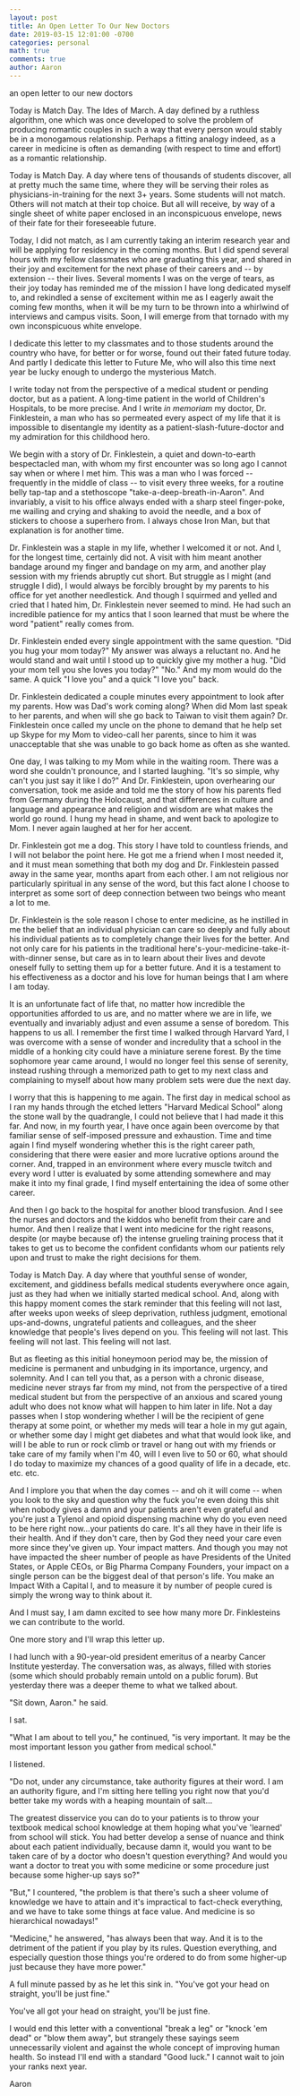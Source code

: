 ```yaml
---
layout: post
title: An Open Letter To Our New Doctors
date: 2019-03-15 12:01:00 -0700
categories: personal 
math: true
comments: true
author: Aaron
---
```


an open letter to our new doctors


Today is Match Day. The Ides of March. A day defined by a ruthless algorithm, one which was once developed to solve the problem of producing romantic couples in such a way that every person would stably be in a monogamous relationship. Perhaps a fitting analogy indeed, as a career in medicine is often as demanding (with respect to time and effort) as a romantic relationship.  

Today is Match Day. A day where tens of thousands of students discover, all at pretty much the same time, where they will be serving their roles as physicians-in-training for the next 3+ years. Some students will not match. Others will not match at their top choice. But all will receive, by way of a single sheet of white paper enclosed in an inconspicuous envelope, news of their fate for their foreseeable future.  

Today, I did not match, as I am currently taking an interim research year and will be applying for residency in the coming months. But I did spend several hours with my fellow classmates who are graduating this year, and shared in their joy and excitement for the next phase of their careers and -- by extension -- their lives. Several moments I was on the verge of tears, as their joy today has reminded me of the mission I have long dedicated myself to, and rekindled a sense of excitement within me as I eagerly await the coming few months, when it will be my turn to be thrown into a whirlwind of interviews and campus visits. Soon, I will emerge from that tornado with my own inconspicuous white envelope.  

I dedicate this letter to my classmates and to those students around the country who have, for better or for worse, found out their fated future today. And partly I dedicate this letter to Future Me, who will also this time next year be lucky enough to undergo the mysterious Match.  

I write today not from the perspective of a medical student or pending doctor, but as a patient. A long-time patient in the world of Children's Hospitals, to be more precise. And I write *in memoriam* my doctor, Dr. Finklestein, a man who has so permeated every aspect of my life that it is impossible to disentangle my identity as a patient-slash-future-doctor and my admiration for this childhood hero.  

We begin with a story of Dr. Finklestein, a quiet and down-to-earth bespectacled man, with whom my first encounter was so long ago I cannot say when or where I met him. This was a man who I was forced -- frequently in the middle of class -- to visit every three weeks, for a routine belly tap-tap and a stethoscope "take-a-deep-breath-in-Aaron". And invariably, a visit to his office always ended with a sharp steel finger-poke, me wailing and crying and shaking to avoid the needle, and a box of stickers to choose a superhero from. I always chose Iron Man, but that explanation is for another time.  

Dr. Finklestein was a staple in my life, whether I welcomed it or not. And I, for the longest time, certainly did not. A visit with him meant another bandage around my finger and bandage on my arm, and another play session with my friends abruptly cut short. But struggle as I might (and struggle I did), I would always be forcibly brought by my parents to his office for yet another needlestick. And though I squirmed and yelled and cried that I hated him, Dr. Finklestein never seemed to mind. He had such an incredible patience for my antics that I soon learned that must be where the word "patient" really comes from.  

Dr. Finklestein ended every single appointment with the same question. "Did you hug your mom today?" My answer was always a reluctant no. And he would stand and wait until I stood up to quickly give my mother a hug. "Did your mom tell you she loves you today?" "No." And my mom would do the same. A quick "I love you" and a quick "I love you" back.  

Dr. Finklestein dedicated a couple minutes every appointment to look after my parents. How was Dad's work coming along? When did Mom last speak to her parents, and when will she go back to Taiwan to visit them again? Dr. Finklestein once called my uncle on the phone to demand that he help set up Skype for my Mom to video-call her parents, since to him it was unacceptable that she was unable to go back home as often as she wanted.  

One day, I was talking to my Mom while in the waiting room. There was a word she couldn't pronounce, and I started laughing. "It's so simple, why can't you just say it like I do?" And Dr. Finklestein, upon overhearing our conversation, took me aside and told me the story of how his parents fled from Germany during the Holocaust, and that differences in culture and language and appearance and religion and wisdom are what makes the world go round. I hung my head in shame, and went back to apologize to Mom. I never again laughed at her for her accent.  

Dr. Finklestein got me a dog. This story I have told to countless friends, and I will not belabor the point here. He got me a friend when I most needed it, and it must mean something that both my dog and Dr. Finklestein passed away in the same year, months apart from each other. I am not religious nor particularly spiritual in any sense of the word, but this fact alone I choose to interpret as some sort of deep connection between two beings who meant a lot to me.  

Dr. Finklestein is the sole reason I chose to enter medicine, as he instilled in me the belief that an individual physician can care so deeply and fully about his individual patients as to completely change their lives for the better. And not only care for his patients in the traditional here's-your-medicine-take-it-with-dinner sense, but care as in to learn about their lives and devote oneself fully to setting them up for a better future. And it is a testament to his effectiveness as a doctor and his love for human beings that I am where I am today.  

It is an unfortunate fact of life that, no matter how incredible the opportunities afforded to us are, and no matter where we are in life, we eventually and invariably adjust and even assume a sense of boredom. This happens to us all. I remember the first time I walked through Harvard Yard, I was overcome with a sense of wonder and incredulity that a school in the middle of a honking city could have a miniature serene forest. By the time sophomore year came around, I would no longer feel this sense of serenity, instead rushing through a memorized path to get to my next class and complaining to myself about how many problem sets were due the next day.  

I worry that this is happening to me again. The first day in medical school as I ran my hands through the etched letters "Harvard Medical School" along the stone wall by the quadrangle, I could not believe that I had made it this far. And now, in my fourth year, I have once again been overcome by that familiar sense of self-imposed pressure and exhaustion. Time and time again I find myself wondering whether this is the right career path, considering that there were easier and more lucrative options around the corner. And, trapped in an environment where every muscle twitch and every word I utter is evaluated by some attending somewhere and may make it into my final grade, I find myself entertaining the idea of some other career.  

And then I go back to the hospital for another blood transfusion. And I see the nurses and doctors and the kiddos who benefit from their care and humor. And then I realize that I went into medicine for the right reasons, despite (or maybe because of) the intense grueling training process that it takes to get us to become the confident confidants whom our patients rely upon and trust to make the right decisions for them.  

Today is Match Day. A day where that youthful sense of wonder, excitement, and giddiness befalls medical students everywhere once again, just as they had when we initially started medical school. And, along with this happy moment comes the stark reminder that this feeling will not last, after weeks upon weeks of sleep deprivation, ruthless judgment, emotional ups-and-downs, ungrateful patients and colleagues, and the sheer knowledge that people's lives depend on you. This feeling will not last. This feeling will not last. This feeling will not last.  

But as fleeting as this initial honeymoon period may be, the mission of medicine is permanent and unbudging in its importance, urgency, and solemnity. And I can tell you that, as a person with a chronic disease, medicine never strays far from my mind, not from the perspective of a tired medical student but from the perspective of an anxious and scared young adult who does not know what will happen to him later in life. Not a day passes when I stop wondering whether I will be the recipient of gene therapy at some point, or whether my meds will tear a hole in my gut again, or whether some day I might get diabetes and what that would look like, and will I be able to run or rock climb or travel or hang out with my friends or take care of my family when I'm 40, will I even live to 50 or 60, what should I do today to maximize my chances of a good quality of life in a decade, etc. etc. etc.  

And I implore you that when the day comes -- and oh it will come -- when you look to the sky and question why the fuck you're even doing this shit when nobody gives a damn and your patients aren't even grateful and you're just a Tylenol and opioid dispensing machine why do you even need to be here right now...your patients do care. It's all they have in their life is their health. And if they don't care, then by God they need your care even more since they've given up. Your impact matters. And though you may not have impacted the sheer number of people as have Presidents of the United States, or Apple CEOs, or Big Pharma Company Founders, your impact on a single person can be the biggest deal of that person's life. You make an Impact With a Capital I, and to measure it by number of people cured is simply the wrong way to think about it.  

And I must say, I am damn excited to see how many more Dr. Finklesteins we can contribute to the world.  

One more story and I'll wrap this letter up.  

I had lunch with a 90-year-old president emeritus of a nearby Cancer Institute yesterday. The conversation was, as always, filled with stories (some which should probably remain untold on a public forum). But yesterday there was a deeper theme to what we talked about.  

"Sit down, Aaron." he said.  

I sat.  

"What I am about to tell you," he continued, "is very important. It may be the most important lesson you gather from medical school."  

I listened.  

"Do not, under any circumstance, take authority figures at their word. I am an authority figure, and I'm sitting here telling you right now that you'd better take my words with a heaping mountain of salt...  

The greatest disservice you can do to your patients is to throw your textbook medical school knowledge at them hoping what you've 'learned' from school will stick. You had better develop a sense of nuance and think about each patient individually, because damn it, would you want to be taken care of by a doctor who doesn't question everything? And would you want a doctor to treat you with some medicine or some procedure just because some higher-up says so?"  

"But," I countered, "the problem is that there's such a sheer volume of knowledge we have to attain and it's impractical to fact-check everything, and we have to take some things at face value. And medicine is so hierarchical nowadays!"  

"Medicine," he answered, "has always been that way. And it is to the detriment of the patient if you play by its rules. Question everything, and especially question those things you're ordered to do from some higher-up just because they have more power."  

A full minute passed by as he let this sink in. "You've got your head on straight, you'll be just fine."  

You've all got your head on straight, you'll be just fine.  

I would end this letter with a conventional "break a leg" or "knock 'em dead" or "blow them away", but strangely these sayings seem unnecessarily violent and against the whole concept of improving human health. So instead I'll end with a standard "Good luck." I cannot wait to join your ranks next year.  

Aaron